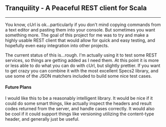 ## Tranquility - A Peaceful REST client for Scala

***

You know, cUrl is ok...particularly if you don't mind copying commands from a text editor and pasting them into your console.  But sometimes you want something more.  The goal of this project for me was to try and make a highly usable REST client that would allow for quick and easy testing, and hopefully even easy integration into other projects.

The current status of this is...rough.  I'm actually using it to test some REST services, so things are getting added as I need them.  At this point it is more or less able to do what you can do with cUrl, but slightly prettier. If you want to get crazy you can combine it with the most excellent Specs2 library, and use some of the JSON matchers included to build some nice test cases.

#### Future Plans
I would like this to be a reasonably intelligent library.  It would be nice if it could do some smart things, like actually inspect the headers and result codes returned from the server, and handle cases correctly.  It would also be cool if it could support things like versioning utilizing the content-type header, and generally just be useful.